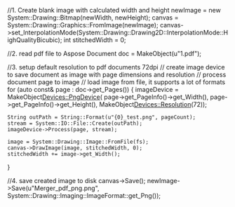 //1. Create blank image with calculated width and height
newImage = new System::Drawing::Bitmap(newWidth, newHeight);
canvas = System::Drawing::Graphics::FromImage(newImage);
canvas->set_InterpolationMode(System::Drawing::Drawing2D::InterpolationMode::HighQualityBicubic);
int stitchedWidth = 0;

//2. read pdf file to Aspose Document
doc = MakeObject<Document>(u"1.pdf");

//3. setup default resolution to pdf documents 72dpi
// create image device to save document as image with page dimensions and resolution
// process document page to image
// load image from file, it supports a lot of formats
for (auto const& page : doc->get_Pages()) {
	imageDevice = MakeObject<Devices::PngDevice>(
		page->get_PageInfo()->get_Width(),
		page->get_PageInfo()->get_Height(),
		MakeObject<Devices::Resolution>(72));
	
	String outPath = String::Format(u"{0}_test.png", pageCount);
	stream = System::IO::File::Create(outPath);
	imageDevice->Process(page, stream);

	image = System::Drawing::Image::FromFile(fs);
	canvas->DrawImage(image, stitchedWidth, 0);
	stitchedWidth += image->get_Width();
}

//4. save created image to disk
canvas->Save();
newImage->Save(u"Merger_pdf_png.png", System::Drawing::Imaging::ImageFormat::get_Png());
